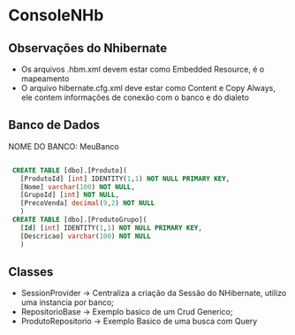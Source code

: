 # ConsoleNHb
## Observações do Nhibernate
 * Os arquivos <Model>.hbm.xml devem estar como Embedded Resource, é o mapeamento
 * O arquivo hibernate.cfg.xml deve estar como Content e Copy Always, ele contem informações de conexão com o banco e do dialeto
 
## Banco de Dados
NOME DO BANCO: MeuBanco

```SQL

 CREATE TABLE [dbo].[Produto](
   [ProdutoId] [int] IDENTITY(1,1) NOT NULL PRIMARY KEY,
   [Nome] varchar(100) NOT NULL,
   [GrupoId] [int] NOT NULL,
   [PrecoVenda] decimal(9,2) NOT NULL
   )
 CREATE TABLE [dbo].[ProdutoGrupo](
   [Id] [int] IDENTITY(1,1) NOT NULL PRIMARY KEY,
   [Descricao] varchar(100) NOT NULL
   )
```

## Classes
* SessionProvider -> Centraliza a criação da Sessão do NHibernate, utilizo uma instancia por banco;
* RepositorioBase<T> -> Exemplo basico de um Crud Generico;
* ProdutoRepositorio -> Exemplo Basico de uma busca com Query
